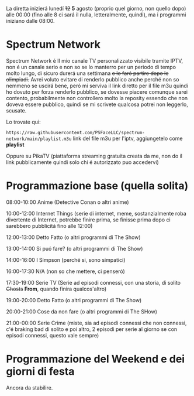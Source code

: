 La diretta inizierá lunedí ~~12~~ **5** agosto (proprio quel giorno, non quello dopo) alle 00:00 (fino alle 8 ci sará il nulla, letteralmente, quindi), ma i programmi iniziano dalle 08:00.

# Spectrum Network
Spectrum Network é Il mio canale TV personalizzato visibile tramite IPTV, non é un canale serio e non so se lo manterro per un periodo di tempo molto lungo, di sicuro durerá una settimana ~~e lo faró partire dopo le olimpiadi.~~
Avrei voluto evitare di renderlo pubblico anche perché non so nemmeno se uscirá bene, peró mi serviva il link diretto per il file m3u quindi ho dovuto per forza renderlo pubblico, se dovesse piacere comunque sarei contento, probabilmente non controllero molto la reposity essendo che non doveva essere pubblico, quindi se mi scrivete qualcosa potrei non leggerlo, scusate.

Lo trovate qui:

`https://raw.githubusercontent.com/PSFaceLLC/spectrum-network/main/playlist.m3u` link del file m3u per l'iptv, aggiungetelo come **playlist**

Oppure su PikaTV (piattaforma streaming gratuita creata da me, non do il link pubblicamente quindi solo chi é autorizzato puo accedervi)

# Programmazione base (quella solita)
08:00-10:00 Anime (Detective Conan o altri anime)

10:00-12:00 Internet Things (serie di internet, meme, sostanzialmente roba divertente di Internet, potrebbe finire prima, se finisse prima dopo ci sarebbero pubblicitá fino alle 12:00)

12:00-13:00 Detto Fatto (o altri programmi di The Show)

13:00-14:00 Si puó fare? (o altri programmi di The Show)

14:00-16:00 I Simpson (perché si, sono simpatici)

16:00-17:30 N/A (non so che mettere, ci penseró)

17:30-19:00 Serie TV (Serie ad episodi connessi, con una storia, di solito ~~Ghosts~~ **From**, quando finira qualcos'altro)

19:00-20:00 Detto Fatto (o altri programmi di The Show)

20:00-21:00 Cose da non fare (o altri programmi di The SHow)

21:00-00:00 Serie Crime (miste, sia ad episodi connessi che non connessi, c'é braking bad di solito e poi altro, 2 episodi per serie al giorno se con episodi connessi, questo vale sempre)

# Programmazione del Weekend e dei giorni di festa
Ancora da stabilire.
